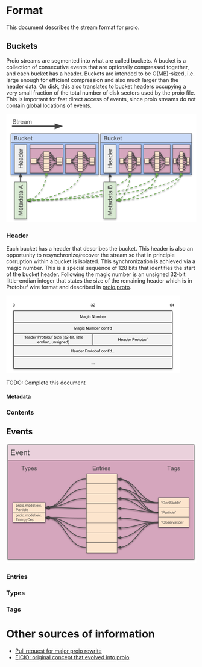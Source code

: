 # Format
This document describes the stream format for proio.

## Buckets
Proio streams are segmented into what are called buckets.  A bucket is a
collection of consecutive events that are optionally compressed together, and
each bucket has a header.  Buckets are intended to be O(MB)-sized, i.e. large
enough for efficient compression and also much larger than the header data.  On
disk, this also translates to bucket headers occupying a very small fraction of
the total number of disk sectors used by the proio file.  This is important for
fast direct access of events, since proio streams do not contain global
locations of events.

![proio buckets](figures/proio_buckets.png)

### Header
Each bucket has a header that describes the bucket.  This header is also an
opportunity to resynchronize/recover the stream so that in principle corruption
within a bucket is isolated.  This synchronization is achieved via a magic
number.  This is a special sequence of 128 bits that identifies the start of
the bucket header.  Following the magic number is an unsigned 32-bit
little-endian integer that states the size of the remaining header which is in
Protobuf wire format and described in [proio.proto](proio.proto).

![proio buckets](figures/bucket_header.png)

TODO: Complete this document

#### Metadata

### Contents

## Events

![proio event](figures/proio_event.png)

### Entries

### Types

### Tags

# Other sources of information
* [Pull request for major proio rewrite](https://github.com/decibelcooper/proio/pull/14)
* [EICIO: original concept that evolved into proio](https://github.com/decibelcooper/eicio)
